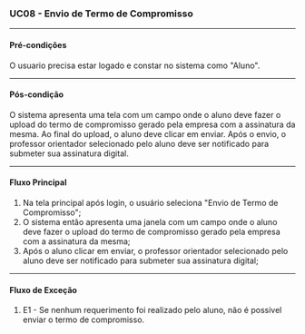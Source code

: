 ### UC08 - Envio de Termo de Compromisso
---
#### Pré-condições
O usuario precisa estar logado e constar no sistema como "Aluno".

---
#### Pós-condição
O sistema apresenta uma tela com um campo onde o aluno deve fazer o upload do termo de compromisso gerado pela empresa com a assinatura da mesma. Ao final do upload, o aluno deve clicar em enviar. Após o envio, o professor orientador selecionado pelo aluno deve ser notificado para submeter sua assinatura digital.

---
#### Fluxo Principal
1. Na tela principal após login, o usuário seleciona "Envio de Termo de Compromisso";
2. O sistema então apresenta uma janela com um campo onde o aluno deve fazer o upload do termo de compromisso gerado pela empresa com a assinatura da mesma;
3. Após o aluno clicar em enviar, o professor orientador selecionado pelo aluno deve ser notificado para submeter sua assinatura digital;

---
#### Fluxo de Exceção
1. E1 - Se nenhum requerimento foi realizado pelo aluno, não é possivel enviar o termo de compromisso.